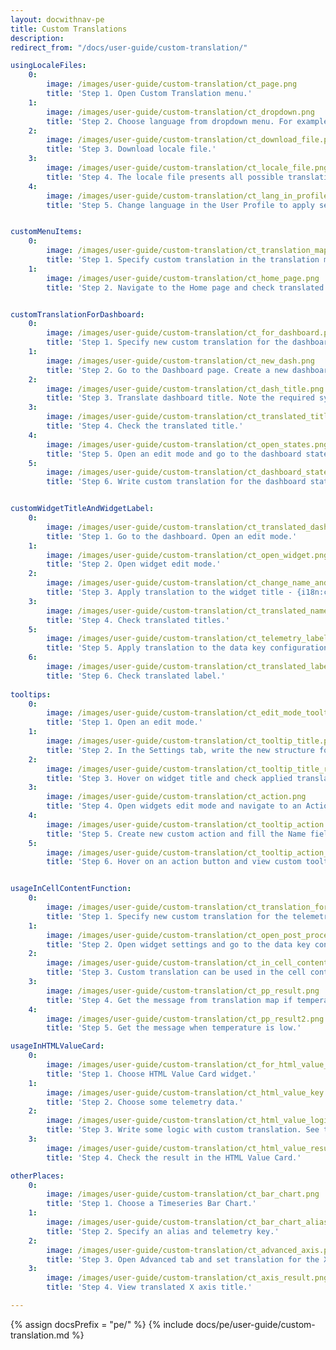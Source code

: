 ```yaml
---
layout: docwithnav-pe
title: Custom Translations
description: 
redirect_from: "/docs/user-guide/custom-translation/"

usingLocaleFiles:
    0:
        image: /images/user-guide/custom-translation/ct_page.png
        title: 'Step 1. Open Custom Translation menu.'
    1:
        image: /images/user-guide/custom-translation/ct_dropdown.png
        title: 'Step 2. Choose language from dropdown menu. For example, Italian.'
    2:
        image: /images/user-guide/custom-translation/ct_download_file.png
        title: 'Step 3. Download locale file.'
    3:
        image: /images/user-guide/custom-translation/ct_locale_file.png
        title: 'Step 4. The locale file presents all possible translations for the chosen language.'
    4:
        image: /images/user-guide/custom-translation/ct_lang_in_profile.png
        title: 'Step 5. Change language in the User Profile to apply settings.'


customMenuItems:
    0:
        image: /images/user-guide/custom-translation/ct_translation_map.png
        title: 'Step 1. Specify custom translation in the translation map.'
    1:
        image: /images/user-guide/custom-translation/ct_home_page.png
        title: 'Step 2. Navigate to the Home page and check translated menu.'


customTranslationForDashboard:
    0:
        image: /images/user-guide/custom-translation/ct_for_dashboard.png
        title: 'Step 1. Specify new custom translation for the dashboard and widgets.'
    1:
        image: /images/user-guide/custom-translation/ct_new_dash.png
        title: 'Step 2. Go to the Dashboard page. Create a new dashboard or choose an existing one. Open the dashboard menu.'
    2:
        image: /images/user-guide/custom-translation/ct_dash_title.png
        title: 'Step 3. Translate dashboard title. Note the required syntax: {i18n:custom.my-dashboard.title}.'
    3:
        image: /images/user-guide/custom-translation/ct_translated_title.png
        title: 'Step 4. Check the translated title.'
    4:
        image: /images/user-guide/custom-translation/ct_open_states.png
        title: 'Step 5. Open an edit mode and go to the dashboard states configuration.'
    5:
        image: /images/user-guide/custom-translation/ct_dashboard_state.png
        title: 'Step 6. Write custom translation for the dashboard state name.'


customWidgetTitleAndWidgetLabel:
    0:
        image: /images/user-guide/custom-translation/ct_translated_dash_title.png
        title: 'Step 1. Go to the dashboard. Open an edit mode.'
    1:
        image: /images/user-guide/custom-translation/ct_open_widget.png
        title: 'Step 2. Open widget edit mode.'
    2:
        image: /images/user-guide/custom-translation/ct_change_name_and_label.png
        title: 'Step 3. Apply translation to the widget title - {i18n:custom.my-widget.name}, and entity label column title - {i18n:custom.my-widget.label-text}.'
    3:
        image: /images/user-guide/custom-translation/ct_translated_name_and_title.png
        title: 'Step 4. Check translated titles.'
    5:
        image: /images/user-guide/custom-translation/ct_telemetry_label.png
        title: 'Step 5. Apply translation to the data key configuration as a label - {i18n:custom.my-widget.temperature}.'
    6:
        image: /images/user-guide/custom-translation/ct_translated_label.png
        title: 'Step 6. Check translated label.'
    
tooltips:
    0:
        image: /images/user-guide/custom-translation/ct_edit_mode_tooltip.png
        title: 'Step 1. Open an edit mode.'
    1:
        image: /images/user-guide/custom-translation/ct_tooltip_title.png
        title: 'Step 2. In the Settings tab, write the new structure for the tooltip title as follows: - {i18n:custom.my-widget.name}. Then, save it.'
    2:
        image: /images/user-guide/custom-translation/ct_tooltip_title_result.png
        title: 'Step 3. Hover on widget title and check applied translation.'
    3:
        image: /images/user-guide/custom-translation/ct_action.png
        title: 'Step 4. Open widgets edit mode and navigate to an Action tab.'
    4:
        image: /images/user-guide/custom-translation/ct_tooltip_action.png
        title: 'Step 5. Create new custom action and fill the Name field with {i18n:custom.my-widget.label-text}. Apply changes.'
    5:
        image: /images/user-guide/custom-translation/ct_tooltip_action_result.png
        title: 'Step 6. Hover on an action button and view custom tooltip.'


usageInCellContentFunction:
    0:
        image: /images/user-guide/custom-translation/ct_translation_for_telemetry.png
        title: 'Step 1. Specify new custom translation for the telemetry data.'
    1:
        image: /images/user-guide/custom-translation/ct_open_post_processing.png
        title: 'Step 2. Open widget settings and go to the data key configuration.'
    2:
        image: /images/user-guide/custom-translation/ct_in_cell_content_function.png
        title: 'Step 3. Custom translation can be used in the cell content function in such widgets as Entity Table, Timeseries table and Alarms table. JavaScript code requires quotes for the i18n.'
    3:
        image: /images/user-guide/custom-translation/ct_pp_result.png
        title: 'Step 4. Get the message from translation map if temperature is high.'
    4:
        image: /images/user-guide/custom-translation/ct_pp_result2.png
        title: 'Step 5. Get the message when temperature is low.'

usageInHTMLValueCard:
    0:
        image: /images/user-guide/custom-translation/ct_for_html_value_card.png
        title: 'Step 1. Choose HTML Value Card widget.'
    1:
        image: /images/user-guide/custom-translation/ct_html_value_key.png
        title: 'Step 2. Choose some telemetry data.'
    2:
        image: /images/user-guide/custom-translation/ct_html_value_logic.png
        title: 'Step 3. Write some logic with custom translation. See the example below.'
    3:
        image: /images/user-guide/custom-translation/ct_html_value_result.png
        title: 'Step 4. Check the result in the HTML Value Card.'

otherPlaces:
    0:
        image: /images/user-guide/custom-translation/ct_bar_chart.png
        title: 'Step 1. Choose a Timeseries Bar Chart.'
    1:
        image: /images/user-guide/custom-translation/ct_bar_chart_alias.png
        title: 'Step 2. Specify an alias and telemetry key.'
    2:
        image: /images/user-guide/custom-translation/ct_advanced_axis.png
        title: 'Step 3. Open Advanced tab and set translation for the X axis title - {i18n:custom.my-widget.name}. Save all settings.'
    3:
        image: /images/user-guide/custom-translation/ct_axis_result.png
        title: 'Step 4. View translated X axis title.'

---
```


{% assign docsPrefix = "pe/" %}
{% include docs/pe/user-guide/custom-translation.md %}

